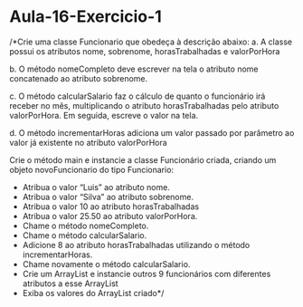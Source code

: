 # Aula-16-Exercicio-1

/*Crie uma classe Funcionario que obedeça à descrição abaixo:
a. A classe possui os atributos nome, sobrenome,
horasTrabalhadas e valorPorHora

b. O método nomeCompleto deve escrever na tela o atributo
nome concatenado ao atributo sobrenome.

c. O método calcularSalario faz o cálculo de quanto o funcionário
irá receber no mês, multiplicando o atributo horasTrabalhadas
pelo atributo valorPorHora. Em seguida, escreve o valor na tela.

d. O método incrementarHoras adiciona um valor passado por
parâmetro ao valor já existente no atributo valorPorHora

Crie o método main e instancie a classe Funcionário criada, criando um
objeto novoFuncionario do tipo Funcionario:

- Atribua o valor “Luis” ao atributo nome.
- Atribua o valor “Silva” ao atributo sobrenome.
- Atribua o valor 10 ao atributo horasTrabalhadas
- Atribua o valor 25.50 ao atributo valorPorHora.
- Chame o método nomeCompleto.
- Chame o método calcularSalario.
- Adicione 8 ao atributo horasTrabalhadas utilizando o método
incrementarHoras.
- Chame novamente o método calcularSalario.
- Crie um ArrayList e instancie outros 9 funcionários com diferentes
atributos a esse ArrayList
- Exiba os valores do ArrayList criado*/
